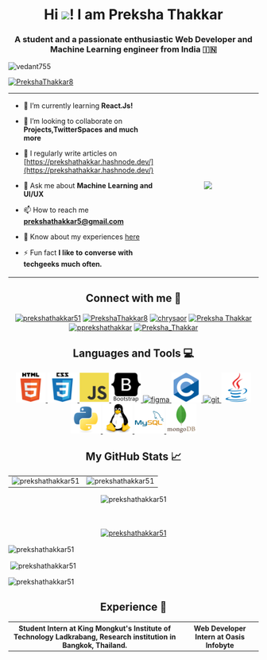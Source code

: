 <h1 align="center">Hi <img heigth="35px" width="35px" src="https://user-images.githubusercontent.com/18350557/176309783-0785949b-9127-417c-8b55-ab5a4333674e.gif"/>! I am Preksha Thakkar</h1>
<h3 align="center">A student and a passionate enthusiastic Web Developer and Machine Learning engineer from India 🇮🇳</h3>

<p align="left"> <img src="https://komarev.com/ghpvc/?username=prekshathakkar51&label=Profile%20views&color=0e75b6&style=flat" alt="vedant755" /> </p>

<p align="left"> <a href="https://twitter.com/PrekshaThakkar8" target="blank"><img src="https://img.shields.io/twitter/follow/PrekshaThakkar5?logo=twitter&style=for-the-badge" alt="PrekshaThakkar8" /></a> </p>


<table><tr><td valign="top" width="50%"> 

- 🌱 I’m currently learning **React.Js!**

- 👯 I’m looking to collaborate on **Projects,TwitterSpaces and much more**

<!-- - 👨‍💻 All of my projects are available at [/]() -->

- 📝 I regularly write articles on [https://prekshathakkar.hashnode.dev/](https://prekshathakkar.hashnode.dev/)

- 💬 Ask me about **Machine Learning and UI/UX**

- 📫 How to reach me **prekshathakkar5@gmail.com**

- 📄 Know about my experiences [here](https://www.linkedin.com/in/preksha-thakkar-816630207/)

- ⚡ Fun fact **I like to converse with techgeeks much often.**

</td><td valign="middle" width="50%">
<div align="center">
<img src="https://rishavanand.github.io/static/images/greetings.gif" align="center" style="width: 100%" />
</div>  
</td></tr></table>

<h2 align="center">Connect with me 🤝</h2>
<p align="center">
<a href="https://dev.to/prekshathakkar51" target="blank"><img align="center" src="https://raw.githubusercontent.com/rahuldkjain/github-profile-readme-generator/master/src/images/icons/Social/devto.svg" alt="prekshathakkar51" height="50" width="60" /></a>
<a href="https://twitter.com/PrekshaThakkar8" target="blank"><img align="center" src="https://raw.githubusercontent.com/rahuldkjain/github-profile-readme-generator/master/src/images/icons/Social/twitter.svg" alt="PrekshaThakkar8" height="50" width="60" /></a>
<a href="https://prekshathakkar.hashnode.dev/" target="blank"><img align="center" src="https://raw.githubusercontent.com/rahuldkjain/github-profile-readme-generator/master/src/images/icons/Social/hashnode.svg" alt="chrysaor" height="50" width="60" /></a>
<a href="https://www.linkedin.com/in/preksha-thakkar-816630207/" target="blank"><img align="center" src="https://raw.githubusercontent.com/rahuldkjain/github-profile-readme-generator/master/src/images/icons/Social/linked-in-alt.svg" alt="Preksha Thakkar" height="50" width="60" /></a>
<a href="https://instagram.com/pprekshathakkar" target="blank"><img align="center" src="https://raw.githubusercontent.com/rahuldkjain/github-profile-readme-generator/master/src/images/icons/Social/instagram.svg" alt="pprekshathakkar" height="50" width="60" /></a>
<a href="https://leetcode.com/Preksha_Thakkar/" target="blank"><img align="center" src="https://raw.githubusercontent.com/rahuldkjain/github-profile-readme-generator/master/src/images/icons/Social/leet-code.svg" alt="Preksha_Thakkar" height="50" width="60" /></a>
</p>

<h2 align="center">Languages and Tools 💻</h2>
<p align="center"> 
<a href="https://www.w3.org/html/" target="_blank" rel="noreferrer"> <img src="https://raw.githubusercontent.com/devicons/devicon/master/icons/html5/html5-original-wordmark.svg" alt="html5" width="60" height="60"/> </a> 
<a href="https://www.w3schools.com/css/" target="_blank" rel="noreferrer"> <img src="https://raw.githubusercontent.com/devicons/devicon/master/icons/css3/css3-original-wordmark.svg" alt="css3" width="60" height="60"/> </a> 
<a href="https://developer.mozilla.org/en-US/docs/Web/JavaScript" target="_blank" rel="noreferrer"> <img src="https://raw.githubusercontent.com/devicons/devicon/master/icons/javascript/javascript-original.svg" alt="javascript" width="60" height="60"/> </a> 
<a href="https://getbootstrap.com" target="_blank" rel="noreferrer"> <img src="https://raw.githubusercontent.com/devicons/devicon/master/icons/bootstrap/bootstrap-plain-wordmark.svg" alt="bootstrap" width="60" height="60"/> </a> 
<a href="https://www.figma.com/" target="_blank" rel="noreferrer"> <img src="https://www.vectorlogo.zone/logos/figma/figma-icon.svg" alt="figma" width="60" height="60"/> </a> 
<a href="https://www.cprogramming.com/" target="_blank" rel="noreferrer"> <img src="https://raw.githubusercontent.com/devicons/devicon/master/icons/c/c-original.svg" alt="c" width="60" height="60"/> </a> 
<a href="https://git-scm.com/" target="_blank" rel="noreferrer"> <img src="https://www.vectorlogo.zone/logos/git-scm/git-scm-icon.svg" alt="git" width="60" height="60"/> </a>
<a href="https://www.java.com" target="_blank" rel="noreferrer"> <img src="https://raw.githubusercontent.com/devicons/devicon/master/icons/java/java-original.svg" alt="java" width="60" height="60"/> </a> 
<a href="https://www.python.org/" target="_blank" rel="noreferrer"> <img src="https://raw.githubusercontent.com/devicons/devicon/master/icons/python/python-original.svg" alt="java" width="60" height="60"/> </a>
<a href="https://www.linux.org/" target="_blank" rel="noreferrer"> <img src="https://raw.githubusercontent.com/devicons/devicon/master/icons/linux/linux-original.svg" alt="linux" width="60" height="60"/> </a> 
<a href="https://www.mysql.com/" target="_blank" rel="noreferrer"> <img src="https://raw.githubusercontent.com/devicons/devicon/master/icons/mysql/mysql-original-wordmark.svg" alt="mysql" width="60" height="60"/> </a> 
<a href="https://www.mongodb.com/" target="_blank" rel="noreferrer"> <img src="https://raw.githubusercontent.com/devicons/devicon/master/icons/mongodb/mongodb-original-wordmark.svg" alt="mongodb" width="60" height="60"/> </a> 
</p>

<h2 align="center">My GitHub Stats 📈</h2>
<table align="center">
<tr><td align="center" valign="middle"><div><img src="https://github-readme-stats.vercel.app/api/top-langs?username=prekshathakkar51&show_icons=true&locale=en&layout=compact&theme=tokyonight" alt="prekshathakkar51" /></div></td>
<td align="center" valign="middle">
<div><img src="https://github-readme-stats.vercel.app/api?username=prekshathakkar51&show_icons=true&locale=en&theme=tokyonight" alt="prekshathakkar51" /></div></td>
</tr>
</table>
<div align="center" style="margin-bottom:20px"><img align="center" src="https://streak-stats.demolab.com?user=prekshathakkar51&theme=tokyonight" alt="prekshathakkar51"/></div>
&nbsp
<p align="center"> <a href="https://github.com/ryo-ma/github-profile-trophy"><img src="https://github-profile-trophy.vercel.app/?username=prekshathakkar51&margin-w=6&theme=tokyonight" alt="prekshathakkar51" /></a> </p>
<p><img align="center" src="https://github-readme-stats.vercel.app/api/top-langs?username=prekshathakkar51&show_icons=true&locale=en&layout=compact" alt="prekshathakkar51" /></p>

<p>&nbsp;<img align="center" src="https://github-readme-stats.vercel.app/api?username=prekshathakkar51&show_icons=true&locale=en" alt="prekshathakkar51" /></p>

<p><img align="center" src="https://github-readme-streak-stats.herokuapp.com/?user=prekshathakkar51&" alt="prekshathakkar51" /></p>


<h2 align="center">Experience 🚀</h2>
<table>
<tr>
<th>
Student Intern at King Mongkut's Institute of Technology Ladkrabang, Research institution in Bangkok, Thailand.
</th>
<th>
Web Developer Intern at Oasis Infobyte</th>
</tr>
</table>

